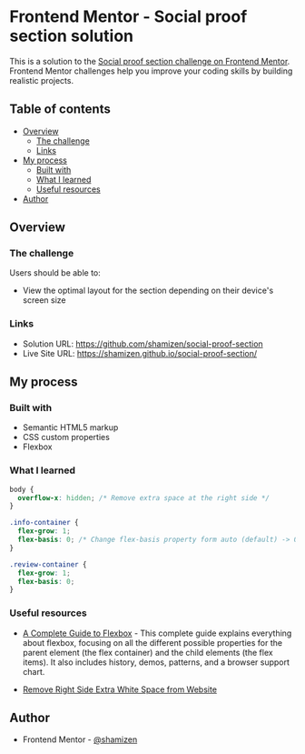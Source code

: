 # Frontend Mentor - Social proof section solution

This is a solution to the [Social proof section challenge on Frontend Mentor](https://www.frontendmentor.io/challenges/social-proof-section-6e0qTv_bA). Frontend Mentor challenges help you improve your coding skills by building realistic projects.

## Table of contents

- [Overview](#overview)
  - [The challenge](#the-challenge)
  - [Links](#links)
- [My process](#my-process)
  - [Built with](#built-with)
  - [What I learned](#what-i-learned)
  - [Useful resources](#useful-resources)
- [Author](#author)

## Overview

### The challenge

Users should be able to:

- View the optimal layout for the section depending on their device's screen size

### Links

- Solution URL: https://github.com/shamizen/social-proof-section
- Live Site URL: https://shamizen.github.io/social-proof-section/

## My process

### Built with

- Semantic HTML5 markup
- CSS custom properties
- Flexbox

### What I learned

```css
body {
  overflow-x: hidden; /* Remove extra space at the right side */
}

.info-container {
  flex-grow: 1;
  flex-basis: 0; /* Change flex-basis property form auto (default) -> 0 */
}

.review-container {
  flex-grow: 1;
  flex-basis: 0;
}
```

### Useful resources

- [A Complete Guide to Flexbox](https://css-tricks.com/snippets/css/a-guide-to-flexbox/#flexbox-background) - This complete guide explains everything about flexbox, focusing on all the different possible properties for the parent element (the flex container) and the child elements (the flex items). It also includes history, demos, patterns, and a browser support chart.

- [Remove Right Side Extra White Space from Website](https://stackoverflow.com/questions/4617872/white-space-showing-up-on-right-side-of-page-when-background-image-should-extend)

## Author

- Frontend Mentor - [@shamizen](https://www.frontendmentor.io/profile/shamizen)
